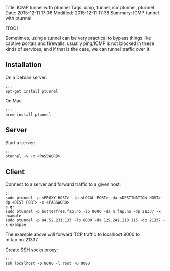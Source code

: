 Title: ICMP tunnel with ptunnel
Tags: icmp, tunnel, icmptunnel, ptunnel
Date: 2015-12-11 17:06
Modified: 2015-12-11 17:38
Summary: ICMP tunnel with ptunnel

[TOC]

Sometimes, using a tunnel can be very practical to bypass things like captive portals and firewalls, usually ping/ICMP is not blocked in these kinds of services, and if that is the case, we can tunnel traffic over it.

## Installation

On a Debian server:

    :::
    apt-get install ptunnel

On Mac

    :::
    brew install ptunnel

## Server
Start a server:

    :::
    ptunnel -v -x <PASSWORD>


## Client
Connect to a server and forward traffic to a given host:

    :::
    sudo ptunnel -p <PROXY HOST> -lp <LOCAL PORT> -da <DESTINATION HOST> -dp <DEST PORT> -x <PASSWORD>
    e.g:
    sudo ptunnel -p butterfree.fap.no -lp 8000 -da m.fap.no -dp 21337 -x example
    sudo ptunnel -p 84.52.231.133 -lp 8000 -da 129.241.210.115 -dp 21337 -x example

The example above will forward TCP traffic to localhost:8000 to m.fap.no:21337.

Create SSH socks proxy:

    :::
    ssh localhost -p 8000 -l root -D 8080
